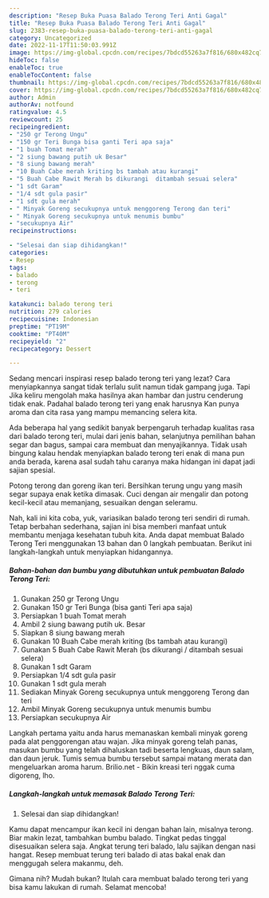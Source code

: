 ```yaml
---
description: "Resep Buka Puasa Balado Terong Teri Anti Gagal"
title: "Resep Buka Puasa Balado Terong Teri Anti Gagal"
slug: 2383-resep-buka-puasa-balado-terong-teri-anti-gagal
category: Uncategorized
date: 2022-11-17T11:50:03.991Z
image: https://img-global.cpcdn.com/recipes/7bdcd55263a7f816/680x482cq70/balado-terong-teri-foto-resep-utama.jpg
hideToc: false
enableToc: true
enableTocContent: false
thumbnail: https://img-global.cpcdn.com/recipes/7bdcd55263a7f816/680x482cq70/balado-terong-teri-foto-resep-utama.jpg
cover: https://img-global.cpcdn.com/recipes/7bdcd55263a7f816/680x482cq70/balado-terong-teri-foto-resep-utama.jpg
author: Admin
authorAv: notfound
ratingvalue: 4.5
reviewcount: 25
recipeingredient:
- "250 gr Terong Ungu"
- "150 gr Teri Bunga bisa ganti Teri apa saja"
- "1 buah Tomat merah"
- "2 siung bawang putih uk Besar"
- "8 siung bawang merah"
- "10 Buah Cabe merah kriting bs tambah atau kurangi"
- "5 Buah Cabe Rawit Merah bs dikurangi  ditambah sesuai selera"
- "1 sdt Garam"
- "1/4 sdt gula pasir"
- "1 sdt gula merah"
- " Minyak Goreng secukupnya untuk menggoreng Terong dan teri"
- " Minyak Goreng secukupnya untuk menumis bumbu"
- "secukupnya Air"
recipeinstructions:

- "Selesai dan siap dihidangkan!"
categories:
- Resep
tags:
- balado
- terong
- teri

katakunci: balado terong teri 
nutrition: 279 calories
recipecuisine: Indonesian
preptime: "PT19M"
cooktime: "PT40M"
recipeyield: "2"
recipecategory: Dessert

---
```



Sedang mencari inspirasi resep balado terong teri yang lezat? Cara menyiapkannya sangat tidak terlalu sulit namun tidak gampang juga. Tapi Jika keliru mengolah maka hasilnya akan hambar dan justru cenderung tidak enak. Padahal balado terong teri yang enak harusnya Kan punya aroma dan cita rasa yang mampu memancing selera kita.


Ada beberapa hal yang sedikit banyak berpengaruh terhadap kualitas rasa dari balado terong teri, mulai dari jenis bahan, selanjutnya pemilihan bahan segar dan bagus, sampai cara membuat dan menyajikannya. Tidak usah bingung kalau hendak menyiapkan balado terong teri enak di mana pun anda berada, karena asal sudah tahu caranya maka hidangan ini dapat jadi sajian spesial.

Potong terong dan goreng ikan teri. Bersihkan terung ungu yang masih segar supaya enak ketika dimasak. Cuci dengan air mengalir dan potong kecil-kecil atau memanjang, sesuaikan dengan seleramu.


Nah, kali ini kita coba, yuk, variasikan balado terong teri sendiri di rumah. Tetap berbahan sederhana, sajian ini bisa memberi manfaat untuk membantu menjaga kesehatan tubuh kita. Anda dapat membuat Balado Terong Teri menggunakan 13 bahan dan 0 langkah pembuatan. Berikut ini langkah-langkah untuk menyiapkan hidangannya.

<!--inarticleads1-->

##### Bahan-bahan dan bumbu yang dibutuhkan untuk pembuatan Balado Terong Teri:

1. Gunakan 250 gr Terong Ungu
1. Gunakan 150 gr Teri Bunga (bisa ganti Teri apa saja)
1. Persiapkan 1 buah Tomat merah
1. Ambil 2 siung bawang putih uk. Besar
1. Siapkan 8 siung bawang merah
1. Gunakan 10 Buah Cabe merah kriting (bs tambah atau kurangi)
1. Gunakan 5 Buah Cabe Rawit Merah (bs dikurangi / ditambah sesuai selera)
1. Gunakan 1 sdt Garam
1. Persiapkan 1/4 sdt gula pasir
1. Gunakan 1 sdt gula merah
1. Sediakan  Minyak Goreng secukupnya untuk menggoreng Terong dan teri
1. Ambil  Minyak Goreng secukupnya untuk menumis bumbu
1. Persiapkan secukupnya Air


Langkah pertama yaitu anda harus memanaskan kembali minyak goreng pada alat penggorengan atau wajan. Jika minyak goreng telah panas, masukan bumbu yang telah dihaluskan tadi beserta lengkuas, daun salam, dan daun jeruk. Tumis semua bumbu tersebut sampai matang merata dan mengeluarkan aroma harum. Brilio.net - Bikin kreasi teri nggak cuma digoreng, lho. 

<!--inarticleads2-->

##### Langkah-langkah untuk memasak Balado Terong Teri:


1. Selesai dan siap dihidangkan!

Kamu dapat mencampur ikan kecil ini dengan bahan lain, misalnya terong. Biar makin lezat, tambahkan bumbu balado. Tingkat pedas tinggal disesuaikan selera saja. Angkat terung teri balado, lalu sajikan dengan nasi hangat. Resep membuat terung teri balado di atas bakal enak dan menggugah selera makanmu, deh. 

Gimana nih? Mudah bukan? Itulah cara membuat balado terong teri yang bisa kamu lakukan di rumah. Selamat mencoba!
